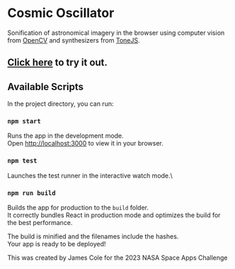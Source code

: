 # Cosmic Oscillator

Sonification of astronomical imagery in the browser using computer vision from <a href='https://opencv.org/'> OpenCV</a> and synthesizers from <a href='https://tonejs.github.io/'>ToneJS</a>.</p>

## [Click here](https://jamescoledesign.github.io/cosmic-oscillator/) to try it out.


## Available Scripts

In the project directory, you can run:

### `npm start`

Runs the app in the development mode.\
Open [http://localhost:3000](http://localhost:3000) to view it in your browser.

### `npm test`

Launches the test runner in the interactive watch mode.\


### `npm run build`

Builds the app for production to the `build` folder.\
It correctly bundles React in production mode and optimizes the build for the best performance.

The build is minified and the filenames include the hashes.\
Your app is ready to be deployed!


This was created by James Cole for the 2023 NASA Space Apps Challenge